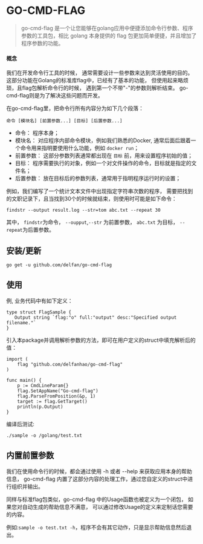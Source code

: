 # GO-CMD-FLAG

> go-cmd-flag 是一个让您能够在golang应用中便捷添加命令行参数、程序参数的工具包，相比 golang 本身提供的 flag 包更加简单便捷，并且增加了程序参数的功能。

#### 概念

我们在开发命令行工具的时候， 通常需要设计一些参数来达到灵活使用的目的。这部分功能在Golang的标准库flag中，已经有了基本的功能， 但使用起来略烦琐，且flag包解析命令行的时候， 遇到第一个不带"-"的参数则解析结束。
go-cmd-flag则是为了解决这些问题而开发。

在go-cmd-flag里，把命令行所有内容分为如下几个段落：

``命令 [模块名] [前置参数...] [目标] [后置参数...]``

- 命令： 程序本身；
- 模块名： 对应程序内部命令模块，例如我们熟悉的Docker, 通常后面后跟着一个命令用来指明要使用什么功能，例如 ``docker run``；
- 前置参数： 这部分参数列表通常都出现在 ``目标`` 前，用来设置程序初始的值；
- 目标： 程序需要执行的对象，例如一个对文件操作的命令，目标就是指定的文件名；
- 后置参数： 放在目标后的参数列表，通常用于指明程序运行时的设置；

例如，我们编写了一个统计文本文件中出现指定字符串次数的程序， 需要把找到的文职记录下，且当找到30个的时候就结束，则使用时可能是如下命令：

``findstr --output result.log --str=tom abc.txt --repeat 30``

其中， ``findstr``为命令， ``--oupput``,``--str`` 为前置参数， ``abc.txt`` 为目标， ``--repeat``为后置参数。

## 安装/更新

```
go get -u github.com/delfan/go-cmd-flag
```

## 使用

例, 业务代码中有如下定义：

```
type struct FlagSample {
   Output string `flag:"o" full:"output" desc:"Specified output filename."`
}
```
引入本package并调用解析参数的方法，即可在用户定义的struct中填充解析后的值：
```
import (
    flag "github.com/delfanhao/go-cmd-flag"
)

func main() {
	p := CmdLineParam{}
	flag.SetAppName("Go-cmd-flag")
	flag.ParseFromPosition(&p, 1)
	target := flag.GetTarget()   
	println(p.Output)
}    
```
编译后测试:
```
./sample -o /golang/test.txt
```

## 内置前置参数

我们在使用命令行的时候，都会通过使用 -h 或者 --help 来获取应用本身的帮助信息， go-cmd-flag 内置了这部分内容的处理工作，通过您自定义的struct中进行组织并输出。

同样与标准flag包类似，go-cmd-flag 中的Usage函数也被定义为一个闭包， 如果您对自动生成的帮助信息不满意， 可以通过修改Usage的定义来定制话您需要的内容。

例如:``sample -o test.txt -h``，程序不会有其它动作，只是显示帮助信息然后退出。


